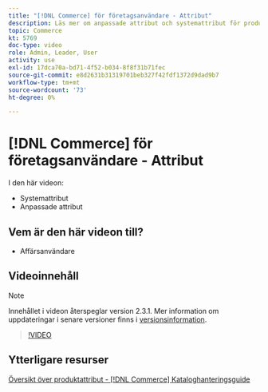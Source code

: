 ```yaml
---
title: "[!DNL Commerce] för företagsanvändare - Attribut"
description: Läs mer om anpassade attribut och systemattribut för produkter.
topic: Commerce
kt: 5769
doc-type: video
role: Admin, Leader, User
activity: use
exl-id: 17dca70a-bd71-4f52-b034-8f8f31b71fec
source-git-commit: e8d2631b31319701beb327f42fdf1372d9dad9b7
workflow-type: tm+mt
source-wordcount: '73'
ht-degree: 0%

---
```


# [!DNL Commerce] för företagsanvändare - Attribut

I den här videon:

- Systemattribut
- Anpassade attribut

## Vem är den här videon till?

- Affärsanvändare

## Videoinnehåll

>[!NOTE]
>
>Innehållet i videon återspeglar version 2.3.1. Mer information om uppdateringar i senare versioner finns i [versionsinformation](https://experienceleague.adobe.com/docs/commerce-operations/release/notes/overview.html).

>[!VIDEO](https://video.tv.adobe.com/v/35954?quality=12&learn=on)

## Ytterligare resurser

[Översikt över produktattribut - [!DNL Commerce] Kataloghanteringsguide](https://experienceleague.adobe.com/docs/commerce-admin/catalog/product-attributes/product-attributes.html)
